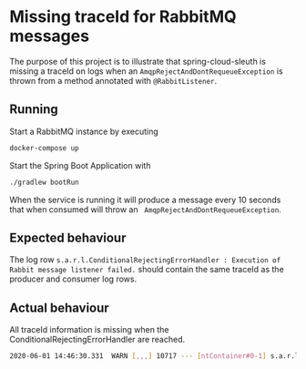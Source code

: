 # Missing traceId for RabbitMQ messages
The purpose of this project is to illustrate that spring-cloud-sleuth is missing a traceId on logs when
an `AmqpRejectAndDontRequeueException` is thrown from a method annotated with `@RabbitListener`.

## Running

Start a RabbitMQ instance by executing
```bash
docker-compose up
```

Start the Spring Boot Application with
```bash
./gradlew bootRun
```

When the service is running it will produce a message every 10 seconds that when consumed will throw an `
AmqpRejectAndDontRequeueException`.

## Expected behaviour
The log row `s.a.r.l.ConditionalRejectingErrorHandler : Execution of Rabbit message listener failed.` should contain
the same traceId as the producer and consumer log rows.

## Actual behaviour
All traceId information is missing when the ConditionalRejectingErrorHandler are reached.

```bash
2020-06-01 14:46:30.331  WARN [,,,] 10717 --- [ntContainer#0-1] s.a.r.l.ConditionalRejectingErrorHandler : Execution of Rabbit message listener failed.
```
